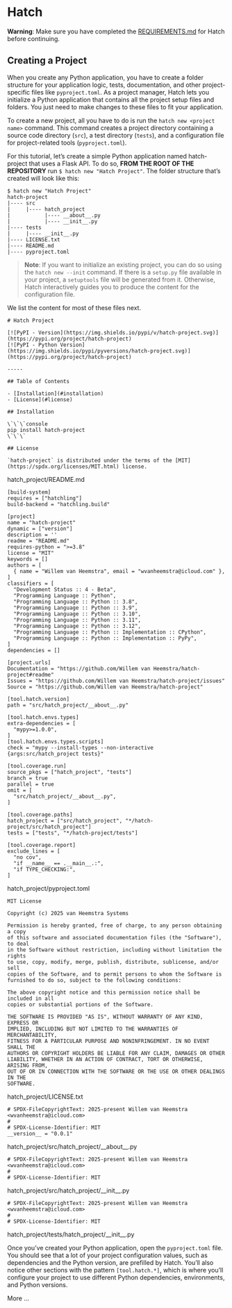 # Hatch

**Warning**: Make sure you have completed the [REQUIREMENTS.md](./REQUIREMENTS.md) for Hatch before continuing.

## Creating a Project

When you create any Python application, you have to create a folder structure for your application logic, tests, documentation, and other project-specific files like ```pyproject.toml```. As a project manager, Hatch lets you initialize a Python application that contains all the project setup files and folders. You just need to make changes to these files to fit your application.

To create a new project, all you have to do is run the ```hatch new <project name>``` command. This command creates a project directory containing a source code directory (```src```), a test directory (```tests```), and a configuration file for project-related tools (```pyproject.toml```).

For this tutorial, let’s create a simple Python application named hatch-project that uses a Flask API. To do so, **FROM THE ROOT OF THE REPOSITORY** run ```$ hatch new "Hatch Project"```. The folder structure that’s created will look like this:

```
$ hatch new "Hatch Project"
hatch-project
|---- src
|     |---- hatch_project
|           |---- __about__.py
|           |---- __init__.py
|---- tests
|     |---- __init__.py
|---- LICENSE.txt
|---- README.md
|---- pyproject.toml
```

> **Note**: If you want to initialize an existing project, you can do so using the ```hatch new --init``` command. If there is a ```setup.py``` file available in your project, a ```setuptools``` file will be generated from it. Otherwise, Hatch interactively guides you to produce the content for the configuration file.

We list the content for most of these files next.

```
# Hatch Project

[![PyPI - Version](https://img.shields.io/pypi/v/hatch-project.svg)](https://pypi.org/project/hatch-project)
[![PyPI - Python Version](https://img.shields.io/pypi/pyversions/hatch-project.svg)](https://pypi.org/project/hatch-project)

-----

## Table of Contents

- [Installation](#installation)
- [License](#license)

## Installation

\`\`\`console
pip install hatch-project
\`\`\`

## License

`hatch-project` is distributed under the terms of the [MIT](https://spdx.org/licenses/MIT.html) license.
```
hatch_project/README.md

```
[build-system]
requires = ["hatchling"]
build-backend = "hatchling.build"

[project]
name = "hatch-project"
dynamic = ["version"]
description = ''
readme = "README.md"
requires-python = ">=3.8"
license = "MIT"
keywords = []
authors = [
  { name = "Willem van Heemstra", email = "wvanheemstra@icloud.com" },
]
classifiers = [
  "Development Status :: 4 - Beta",
  "Programming Language :: Python",
  "Programming Language :: Python :: 3.8",
  "Programming Language :: Python :: 3.9",
  "Programming Language :: Python :: 3.10",
  "Programming Language :: Python :: 3.11",
  "Programming Language :: Python :: 3.12",
  "Programming Language :: Python :: Implementation :: CPython",
  "Programming Language :: Python :: Implementation :: PyPy",
]
dependencies = []

[project.urls]
Documentation = "https://github.com/Willem van Heemstra/hatch-project#readme"
Issues = "https://github.com/Willem van Heemstra/hatch-project/issues"
Source = "https://github.com/Willem van Heemstra/hatch-project"

[tool.hatch.version]
path = "src/hatch_project/__about__.py"

[tool.hatch.envs.types]
extra-dependencies = [
  "mypy>=1.0.0",
]
[tool.hatch.envs.types.scripts]
check = "mypy --install-types --non-interactive {args:src/hatch_project tests}"

[tool.coverage.run]
source_pkgs = ["hatch_project", "tests"]
branch = true
parallel = true
omit = [
  "src/hatch_project/__about__.py",
]

[tool.coverage.paths]
hatch_project = ["src/hatch_project", "*/hatch-project/src/hatch_project"]
tests = ["tests", "*/hatch-project/tests"]

[tool.coverage.report]
exclude_lines = [
  "no cov",
  "if __name__ == .__main__.:",
  "if TYPE_CHECKING:",
]
```
hatch_project/pyproject.toml

```
MIT License

Copyright (c) 2025 van Heemstra Systems

Permission is hereby granted, free of charge, to any person obtaining a copy
of this software and associated documentation files (the "Software"), to deal
in the Software without restriction, including without limitation the rights
to use, copy, modify, merge, publish, distribute, sublicense, and/or sell
copies of the Software, and to permit persons to whom the Software is
furnished to do so, subject to the following conditions:

The above copyright notice and this permission notice shall be included in all
copies or substantial portions of the Software.

THE SOFTWARE IS PROVIDED "AS IS", WITHOUT WARRANTY OF ANY KIND, EXPRESS OR
IMPLIED, INCLUDING BUT NOT LIMITED TO THE WARRANTIES OF MERCHANTABILITY,
FITNESS FOR A PARTICULAR PURPOSE AND NONINFRINGEMENT. IN NO EVENT SHALL THE
AUTHORS OR COPYRIGHT HOLDERS BE LIABLE FOR ANY CLAIM, DAMAGES OR OTHER
LIABILITY, WHETHER IN AN ACTION OF CONTRACT, TORT OR OTHERWISE, ARISING FROM,
OUT OF OR IN CONNECTION WITH THE SOFTWARE OR THE USE OR OTHER DEALINGS IN THE
SOFTWARE.
```
hatch_project/LICENSE.txt

```
# SPDX-FileCopyrightText: 2025-present Willem van Heemstra <wvanheemstra@icloud.com>
#
# SPDX-License-Identifier: MIT
__version__ = "0.0.1"
```
hatch_project/src/hatch_project/\_\_about__.py

```
# SPDX-FileCopyrightText: 2025-present Willem van Heemstra <wvanheemstra@icloud.com>
#
# SPDX-License-Identifier: MIT
```
hatch_project/src/hatch_project/\_\_init__.py

```
# SPDX-FileCopyrightText: 2025-present Willem van Heemstra <wvanheemstra@icloud.com>
#
# SPDX-License-Identifier: MIT
```
hatch_project/tests/hatch_project/\_\_init__.py

Once you’ve created your Python application, open the ```pyproject.toml``` file. You should see that a lot of your project configuration values, such as dependencies and the Python version, are prefilled by Hatch. You’ll also notice other sections with the pattern ```[tool.hatch.*]```, which is where you’ll configure your project to use different Python dependencies, environments, and Python versions.

More ...
